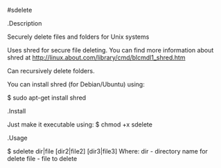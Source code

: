 #sdelete

.Description

Securely delete files and folders for Unix systems 

Uses shred for secure file deleting. 
You can find more information about shred at http://linux.about.com/library/cmd/blcmdl1_shred.htm

Can recursively delete folders.

You can install shred (for Debian/Ubuntu) using:

$ sudo apt-get install shred

.Install

Just make it executable using:
$ chmod +x sdelete

.Usage

$ sdelete dir|file [dir2|file2] [dir3|file3]
Where:
    dir  - directory name for delete
    file - file to delete


